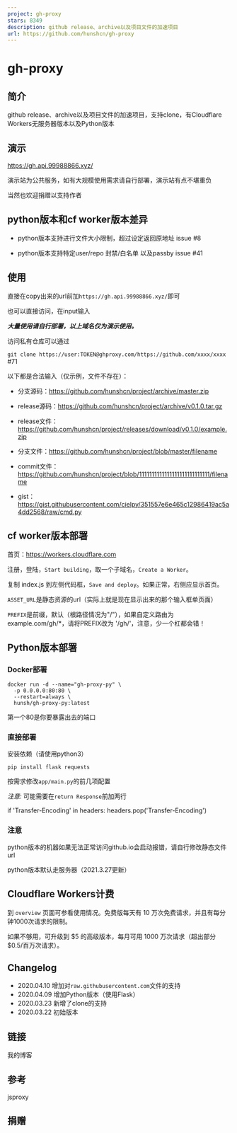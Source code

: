 ```yaml
---
project: gh-proxy
stars: 8349
description: github release、archive以及项目文件的加速项目
url: https://github.com/hunshcn/gh-proxy
---
```


gh-proxy
========

简介
--

github release、archive以及项目文件的加速项目，支持clone，有Cloudflare Workers无服务器版本以及Python版本

演示
--

https://gh.api.99988866.xyz/

演示站为公共服务，如有大规模使用需求请自行部署，演示站有点不堪重负

当然也欢迎捐赠以支持作者

python版本和cf worker版本差异
----------------------

-   python版本支持进行文件大小限制，超过设定返回原地址 issue #8
    
-   python版本支持特定user/repo 封禁/白名单 以及passby issue #41
    

使用
--

直接在copy出来的url前加`https://gh.api.99988866.xyz/`即可

也可以直接访问，在input输入

_**大量使用请自行部署，以上域名仅为演示使用。**_

访问私有仓库可以通过

`git clone https://user:TOKEN@ghproxy.com/https://github.com/xxxx/xxxx` #71

以下都是合法输入（仅示例，文件不存在）：

-   分支源码：https://github.com/hunshcn/project/archive/master.zip
    
-   release源码：https://github.com/hunshcn/project/archive/v0.1.0.tar.gz
    
-   release文件：https://github.com/hunshcn/project/releases/download/v0.1.0/example.zip
    
-   分支文件：https://github.com/hunshcn/project/blob/master/filename
    
-   commit文件：https://github.com/hunshcn/project/blob/1111111111111111111111111111/filename
    
-   gist：https://gist.githubusercontent.com/cielpy/351557e6e465c12986419ac5a4dd2568/raw/cmd.py
    

cf worker版本部署
-------------

首页：https://workers.cloudflare.com

注册，登陆，`Start building`，取一个子域名，`Create a Worker`。

复制 index.js 到左侧代码框，`Save and deploy`。如果正常，右侧应显示首页。

`ASSET_URL`是静态资源的url（实际上就是现在显示出来的那个输入框单页面）

`PREFIX`是前缀，默认（根路径情况为"/"），如果自定义路由为example.com/gh/\*，请将PREFIX改为 '/gh/'，注意，少一个杠都会错！

Python版本部署
----------

### Docker部署

```
docker run -d --name="gh-proxy-py" \
  -p 0.0.0.0:80:80 \
  --restart=always \
  hunsh/gh-proxy-py:latest
```

第一个80是你要暴露出去的端口

### 直接部署

安装依赖（请使用python3）

`pip install flask requests`

按需求修改`app/main.py`的前几项配置

_注意:_ 可能需要在`return Response`前加两行

if 'Transfer-Encoding' in headers:
    headers.pop('Transfer-Encoding')

### 注意

python版本的机器如果无法正常访问github.io会启动报错，请自行修改静态文件url

python版本默认走服务器（2021.3.27更新）

Cloudflare Workers计费
--------------------

到 `overview` 页面可参看使用情况。免费版每天有 10 万次免费请求，并且有每分钟1000次请求的限制。

如果不够用，可升级到 $5 的高级版本，每月可用 1000 万次请求（超出部分 $0.5/百万次请求）。

Changelog
---------

-   2020.04.10 增加对`raw.githubusercontent.com`文件的支持
-   2020.04.09 增加Python版本（使用Flask）
-   2020.03.23 新增了clone的支持
-   2020.03.22 初始版本

链接
--

我的博客

参考
--

jsproxy

捐赠
--
